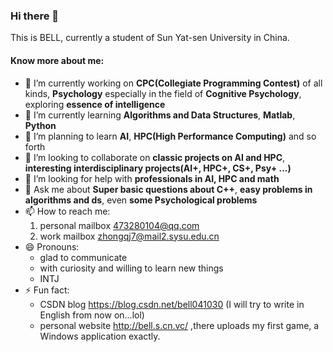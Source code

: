 ### Hi there 👋

This is BELL, currently a student of Sun Yat-sen University in China.
#### Know more about me:
- 🔭 I’m currently working on **CPC(Collegiate Programming Contest)** of all kinds, **Psychology** especially in the field of **Cognitive Psychology**, exploring **essence of intelligence**
- 🌱 I’m currently learning **Algorithms and Data Structures**, **Matlab**, **Python**
- 🌱 I’m planning to learn **AI**, **HPC(High Performance Computing)** and so forth
- 👯 I’m looking to collaborate on **classic projects on AI and HPC**, **interesting interdisciplinary projects(AI+, HPC+, CS+, Psy+ ...)**
- 🤔 I’m looking for help with **professionals in AI, HPC and math**
- 💬 Ask me about **Super basic questions about C++**, **easy problems in algorithms and ds**, even **some Psychological problems**
- 📫 How to reach me:
    1. personal mailbox 473280104@qq.com
    2. work mailbox zhongqj7@mail2.sysu.edu.cn
- 😄 Pronouns:
    + glad to communicate
    + with curiosity and willing to learn new things
    + INTJ
- ⚡ Fun fact:
    * CSDN blog https://blog.csdn.net/bell041030 (I will try to write in English from now on...lol)
    * personal website http://bell.s.cn.vc/ ,there uploads my first game, a Windows application exactly.

<!--
**gaigebell/gaigebell** is a ✨ _special_ ✨ repository because its `README.md` (this file) appears on your GitHub profile.

Here are some ideas to get you started:

- 🔭 I’m currently working on ...
- 🌱 I’m currently learning ...
- 👯 I’m looking to collaborate on ...
- 🤔 I’m looking for help with ...
- 💬 Ask me about ...
- 📫 How to reach me: ...
- 😄 Pronouns: ...
- ⚡ Fun fact: ...
-->
